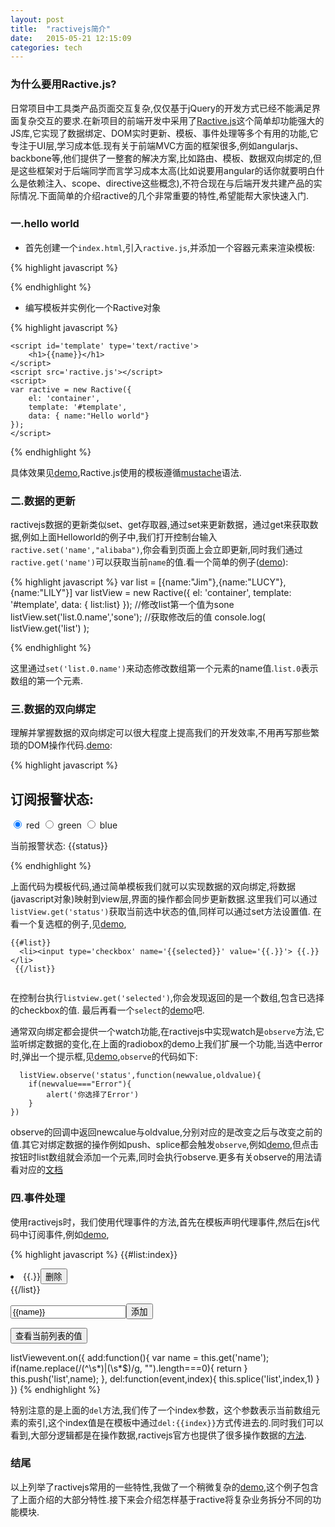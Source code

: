 ```yaml
---
layout: post
title:  "ractivejs简介"
date:   2015-05-21 12:15:09
categories: tech
---
```

### 为什么要用Ractive.js?
日常项目中工具类产品页面交互复杂,仅仅基于jQuery的开发方式已经不能满足界面复杂交互的要求.在新项目的前端开发中采用了[Ractive.js](http://www.ractivejs.org/)这个简单却功能强大的JS库,它实现了数据绑定、DOM实时更新、模板、事件处理等多个有用的功能,它专注于UI层,学习成本低.现有关于前端MVC方面的框架很多,例如angularjs、backbone等,他们提供了一整套的解决方案,比如路由、模板、数据双向绑定的,但是这些框架对于后端同学而言学习成本太高(比如说要用angular的话你就要明白什么是依赖注入、scope、directive这些概念),不符合现在与后端开发共建产品的实际情况.下面简单的介绍ractive的几个非常重要的特性,希望能帮大家快速入门.

### 一.hello world
- 首先创建一个```index.html```,引入```ractive.js```,并添加一个容器元素来渲染模板:

{% highlight javascript %}
<body>
    <div id='container'></div>
    <script src='Ractive.js'></script>
</body> 
{% endhighlight %}

- 编写模板并实例化一个Ractive对象

{% highlight javascript %}
    <div id='container'></div>
    
    <script id='template' type='text/ractive'>
    	<h1>{{name}}</h1>
    </script>
    <script src='ractive.js'></script>
    <script>
    var ractive = new Ractive({
     	el: 'container',
    	template: '#template',
    	data: { name:"Hello world"}
	});
    </script>
</body> 
{% endhighlight %}

具体效果见[demo](http://jsfiddle.net/84xp4jan/14/),Ractive.js使用的模板遵循[mustache](https://mustache.github.io/)语法.

### 二.数据的更新
ractivejs数据的更新类似set、get存取器,通过set来更新数据，通过get来获取数据,例如上面Helloworld的例子中,我们打开控制台输入``` ractive.set('name',"alibaba")```,你会看到页面上会立即更新,同时我们通过```ractive.get('name')```可以获取当前```name```的值.看一个简单的例子([demo](http://jsfiddle.net/84xp4jan/15/)):

{% highlight javascript %}
var list = [{name:"Jim"},{name:"LUCY"},{name:"LILY"}]
var listView = new Ractive({
    el: 'container',
    template: '#template',
    data: { list:list}
});
    //修改list第一个值为sone
  listView.set('list.0.name','sone');
  //获取修改后的值
  console.log( listView.get('list') );
  
{% endhighlight %}

这里通过```set('list.0.name')```来动态修改数组第一个元素的name值.```list.0```表示数组的第一个元素.

### 三.数据的双向绑定
理解并掌握数据的双向绑定可以很大程度上提高我们的开发效率,不用再写那些繁琐的DOM操作代码.[demo](http://jsfiddle.net/84xp4jan/17/):

{% highlight javascript %}
  <div><h2>订阅报警状态:</h2>
  <label><input type='radio' name='{{status}}' value='Error' checked> red</label>
  <label><input type='radio' name='{{status}}' value='Warning'> green</label>
  <label><input type='radio' name='{{status}}' value='Critical'> blue</label>
  <p>当前报警状态: {{status}}</p>
</div>
{% endhighlight %}

上面代码为模板代码,通过简单模板我们就可以实现数据的双向绑定,将数据(javascript对象)映射到view层,界面的操作都会同步更新数据.这里我们可以通过```listView.get('status')```获取当前选中状态的值,同样可以通过set方法设置值.
在看一个复选框的例子,见[demo](http://jsfiddle.net/84xp4jan/18/),

```
{{#list}}
  <li><input type='checkbox' name='{{selected}}' value='{{.}}'> {{.}}</li>
 {{/list}}
 
```
 在控制台执行```listview.get('selected')```,你会发现返回的是一个数组,包含已选择的checkbox的值.
 最后再看一个```select```的[demo](http://jsfiddle.net/84xp4jan/19/)吧.
 
 通常双向绑定都会提供一个watch功能,在ractivejs中实现watch是```observe```方法,它监听绑定数据的变化,在上面的radiobox的demo上我们扩展一个功能,当选中error时,弹出一个提示框,见[demo](http://jsfiddle.net/84xp4jan/20/),```observe```的代码如下:
 
```
  listView.observe('status',function(newvalue,oldvalue){
    if(newvalue==="Error"){
        alert('你选择了Error')
    }
})

```
 observe的回调中返回newcalue与oldvalue,分别对应的是改变之后与改变之前的值.其它对绑定数据的操作例如push、splice都会触发```observe```,例如[demo](http://jsfiddle.net/84xp4jan/23/),但点击按钮时list数组就会添加一个元素,同时会执行observe.更多有关observe的用法请看对应的[文档](http://docs.ractivejs.org/latest/ractive-observe)
 
### 四.事件处理
 使用ractivejs时，我们使用代理事件的方法,首先在模板声明代理事件,然后在js代码中订阅事件,例如[demo](http://jsfiddle.net/84xp4jan/24/),
 
{% highlight javascript %}
{{#list:index}}
      <li> {{.}}<button on-click="del:{{index}}">删除</button></li>
 {{/list}}
  <p><input type="text" value="{{name}}" ><button on-click="add">添加</button></p>
  <p><button on-click="show">查看当前列表的值</button></p>
  
listViewevent.on({
    add:function(){
        var name = this.get('name');
        if(name.replace(/(^\s*)|(\s*$)/g, "").length===0){
            return
        }
        this.push('list',name);
    },
    del:function(event,index){
        this.splice('list',index,1)
    }
})
{% endhighlight %}

特别注意的是上面的```del```方法,我们传了一个index参数，这个参数表示当前数组元素的索引,这个index值是在模板中通过```del:{{index}}```方式传进去的.同时我们可以看到,大部分逻辑都是在操作数据,ractivejs官方也提供了很多操作数据的[方法](http://docs.ractivejs.org/latest/get-started).

### 结尾
以上列举了ractivejs常用的一些特性,我做了一个稍微复杂的[demo](http://jsfiddle.net/84xp4jan/27/),这个例子包含了上面介绍的大部分特性.接下来会介绍怎样基于ractive将复杂业务拆分不同的功能模块.
